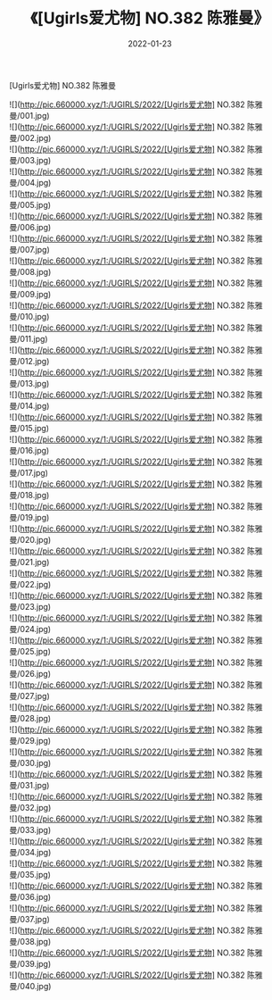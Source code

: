 ﻿---
layout: post
title:  《[Ugirls爱尤物] NO.382 陈雅曼》
date:   2022-01-23
img: http://pic.660000.xyz/1:/UGIRLS/2022/[Ugirls爱尤物] NO.382 陈雅曼/000.jpg
categories: [美女, 清纯, 唯美]
---

[Ugirls爱尤物] NO.382 陈雅曼

 ![](http://pic.660000.xyz/1:/UGIRLS/2022/[Ugirls爱尤物] NO.382 陈雅曼/001.jpg) <br>![](http://pic.660000.xyz/1:/UGIRLS/2022/[Ugirls爱尤物] NO.382 陈雅曼/002.jpg) <br>![](http://pic.660000.xyz/1:/UGIRLS/2022/[Ugirls爱尤物] NO.382 陈雅曼/003.jpg) <br>![](http://pic.660000.xyz/1:/UGIRLS/2022/[Ugirls爱尤物] NO.382 陈雅曼/004.jpg) <br>![](http://pic.660000.xyz/1:/UGIRLS/2022/[Ugirls爱尤物] NO.382 陈雅曼/005.jpg) <br>![](http://pic.660000.xyz/1:/UGIRLS/2022/[Ugirls爱尤物] NO.382 陈雅曼/006.jpg) <br>![](http://pic.660000.xyz/1:/UGIRLS/2022/[Ugirls爱尤物] NO.382 陈雅曼/007.jpg) <br>![](http://pic.660000.xyz/1:/UGIRLS/2022/[Ugirls爱尤物] NO.382 陈雅曼/008.jpg) <br>![](http://pic.660000.xyz/1:/UGIRLS/2022/[Ugirls爱尤物] NO.382 陈雅曼/009.jpg) <br>![](http://pic.660000.xyz/1:/UGIRLS/2022/[Ugirls爱尤物] NO.382 陈雅曼/010.jpg) <br>![](http://pic.660000.xyz/1:/UGIRLS/2022/[Ugirls爱尤物] NO.382 陈雅曼/011.jpg) <br>![](http://pic.660000.xyz/1:/UGIRLS/2022/[Ugirls爱尤物] NO.382 陈雅曼/012.jpg) <br>![](http://pic.660000.xyz/1:/UGIRLS/2022/[Ugirls爱尤物] NO.382 陈雅曼/013.jpg) <br>![](http://pic.660000.xyz/1:/UGIRLS/2022/[Ugirls爱尤物] NO.382 陈雅曼/014.jpg) <br>![](http://pic.660000.xyz/1:/UGIRLS/2022/[Ugirls爱尤物] NO.382 陈雅曼/015.jpg) <br>![](http://pic.660000.xyz/1:/UGIRLS/2022/[Ugirls爱尤物] NO.382 陈雅曼/016.jpg) <br>![](http://pic.660000.xyz/1:/UGIRLS/2022/[Ugirls爱尤物] NO.382 陈雅曼/017.jpg) <br>![](http://pic.660000.xyz/1:/UGIRLS/2022/[Ugirls爱尤物] NO.382 陈雅曼/018.jpg) <br>![](http://pic.660000.xyz/1:/UGIRLS/2022/[Ugirls爱尤物] NO.382 陈雅曼/019.jpg) <br>![](http://pic.660000.xyz/1:/UGIRLS/2022/[Ugirls爱尤物] NO.382 陈雅曼/020.jpg) <br>![](http://pic.660000.xyz/1:/UGIRLS/2022/[Ugirls爱尤物] NO.382 陈雅曼/021.jpg) <br>![](http://pic.660000.xyz/1:/UGIRLS/2022/[Ugirls爱尤物] NO.382 陈雅曼/022.jpg) <br>![](http://pic.660000.xyz/1:/UGIRLS/2022/[Ugirls爱尤物] NO.382 陈雅曼/023.jpg) <br>![](http://pic.660000.xyz/1:/UGIRLS/2022/[Ugirls爱尤物] NO.382 陈雅曼/024.jpg) <br>![](http://pic.660000.xyz/1:/UGIRLS/2022/[Ugirls爱尤物] NO.382 陈雅曼/025.jpg) <br>![](http://pic.660000.xyz/1:/UGIRLS/2022/[Ugirls爱尤物] NO.382 陈雅曼/026.jpg) <br>![](http://pic.660000.xyz/1:/UGIRLS/2022/[Ugirls爱尤物] NO.382 陈雅曼/027.jpg) <br>![](http://pic.660000.xyz/1:/UGIRLS/2022/[Ugirls爱尤物] NO.382 陈雅曼/028.jpg) <br>![](http://pic.660000.xyz/1:/UGIRLS/2022/[Ugirls爱尤物] NO.382 陈雅曼/029.jpg) <br>![](http://pic.660000.xyz/1:/UGIRLS/2022/[Ugirls爱尤物] NO.382 陈雅曼/030.jpg) <br>![](http://pic.660000.xyz/1:/UGIRLS/2022/[Ugirls爱尤物] NO.382 陈雅曼/031.jpg) <br>![](http://pic.660000.xyz/1:/UGIRLS/2022/[Ugirls爱尤物] NO.382 陈雅曼/032.jpg) <br>![](http://pic.660000.xyz/1:/UGIRLS/2022/[Ugirls爱尤物] NO.382 陈雅曼/033.jpg) <br>![](http://pic.660000.xyz/1:/UGIRLS/2022/[Ugirls爱尤物] NO.382 陈雅曼/034.jpg) <br>![](http://pic.660000.xyz/1:/UGIRLS/2022/[Ugirls爱尤物] NO.382 陈雅曼/035.jpg) <br>![](http://pic.660000.xyz/1:/UGIRLS/2022/[Ugirls爱尤物] NO.382 陈雅曼/036.jpg) <br>![](http://pic.660000.xyz/1:/UGIRLS/2022/[Ugirls爱尤物] NO.382 陈雅曼/037.jpg) <br>![](http://pic.660000.xyz/1:/UGIRLS/2022/[Ugirls爱尤物] NO.382 陈雅曼/038.jpg) <br>![](http://pic.660000.xyz/1:/UGIRLS/2022/[Ugirls爱尤物] NO.382 陈雅曼/039.jpg) <br>![](http://pic.660000.xyz/1:/UGIRLS/2022/[Ugirls爱尤物] NO.382 陈雅曼/040.jpg) <br>